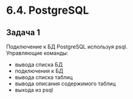 # 6.4. PostgreSQL  

## Задача 1  

   Подключение к БД PostgreSQL используя psql.  
   Управляющие команды:  
   * вывода списка БД
   * подключения к БД
   * вывода списка таблиц
   * вывода описания содержимого таблиц
   * выхода из psql